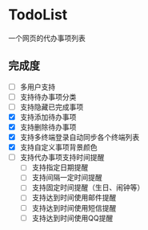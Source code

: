 TodoList
=========

一个网页的代办事项列表

完成度
------

- [ ] 多用户支持
- [ ] 支持待办事项分类
- [ ] 支持隐藏已完成事项
- [x] 支持添加待办事项
- [x] 支持删除待办事项
- [x] 支持多终端登录自动同步各个终端列表
- [x] 支持自定义事项背景颜色
- [ ] 支持代办事项支持时间提醒
  - [ ] 支持指定日期提醒
  - [ ] 支持间隔一定时间提醒
  - [ ] 支持固定时间提醒（生日、闹钟等）
  - [ ] 支持达到时间使用邮件提醒
  - [ ] 支持达到时间使用短信提醒
  - [ ] 支持达到时间使用QQ提醒
